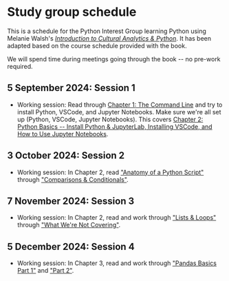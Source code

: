 # Study group schedule
This is a schedule for the Python Interest Group learning Python using Melanie Walsh's [*Introduction to Cultural Analytics & Python*](https://melaniewalsh.github.io/Intro-Cultural-Analytics/welcome.html). It has been adapted based on the course schedule provided with the book. 

We will spend time during meetings going through the book -- no pre-work required. 

## 5 September 2024: Session 1
* Working session: Read through [Chapter 1: The Command Line](https://melaniewalsh.github.io/Intro-Cultural-Analytics/01-Command-Line/01-The-Command-Line.html) and try to install Python, VSCode, and Jupyter Notebooks. Make sure we're all set up (Python, VSCode, Jupyter Notebooks). This covers [Chapter 2: Python Basics -- Install Python & JupyterLab, Installing VSCode, and How to Use Jupyter Notebooks](https://melaniewalsh.github.io/Intro-Cultural-Analytics/02-Python/00-Python.html).

## 3 October 2024: Session 2
* Working session: In Chapter 2, read ["Anatomy of a Python Script"](https://melaniewalsh.github.io/Intro-Cultural-Analytics/02-Python/03-Anatomy-Python-Script.html) through ["Comparisons & Conditionals"](https://melaniewalsh.github.io/Intro-Cultural-Analytics/02-Python/08-Comparisons-Conditionals.html).

## 7 November 2024: Session 3
* Working session: In Chapter 2, read and work through ["Lists & Loops"](https://melaniewalsh.github.io/Intro-Cultural-Analytics/02-Python/09-Lists-Loops-Part1.html) through ["What We're Not Covering"](https://melaniewalsh.github.io/Intro-Cultural-Analytics/02-Python/14-What-Were-Not-Covering.html).

## 5 December 2024: Session 4
* Working session: In Chapter 3, read and work through ["Pandas Basics Part 1"](https://melaniewalsh.github.io/Intro-Cultural-Analytics/03-Data-Analysis/01-Pandas-Basics-Part1.html) and ["Part 2"](https://melaniewalsh.github.io/Intro-Cultural-Analytics/03-Data-Analysis/02-Pandas-Basics-Part2.html).
